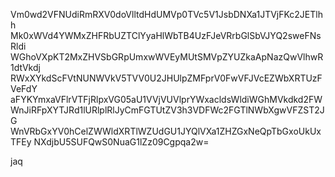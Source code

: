 Vm0wd2VFNUdiRmRXV0doVlltdHdUMVp0TVc5V1JsbDNXa1JTVjFKc2JETlhh
Mk0xWVd4YWMxZHFRbUZTClYyaHlWbTB4UzFJeVRrbGlSbVJYQ2sweFNsRldi
WGhoVXpKT2MxZHVSbGRpUmxwWVEyMUtSMVpZYUZkaApNazQwVlhwR1dtVkdj
RWxXYkdScFVtNUNWVkV5TVV0U2JHUlpZMFprV0FwVFJVcEZWbXRTUzFVeFdY
aFYKYmxaVFlrVTFjRlpxVG05aU1VVjVUVlprYWxacldsWldiWGhMVkdkd2FW
WnJiRFpXYTJRd1lURlplRlJyCmFGTUtZV3h3VDFWc2FGTlNWbXgwVFZST2JG
WnVRbGxYV0hCelZWWldXRTlWZUdGU1JYQlVXa1ZHZGxNeQpTbGxoUkUxTFEy
NXdjbU5SUFQwS0NuaG1lZz09Cgpqa2w=

jaq